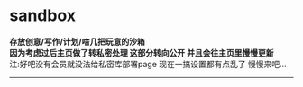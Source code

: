 # sandbox
<b>存放创意/写作/计划/啥几把玩意的沙箱</b><br>
<b>因为考虑过后主页做了转私密处理 这部分转向公开 并且会往主页里慢慢更新</b><br>
注:好吧没有会员就没法给私密库部署page 现在一搞设置都有点乱了 慢慢来吧...

-----------------------------------------------------------
